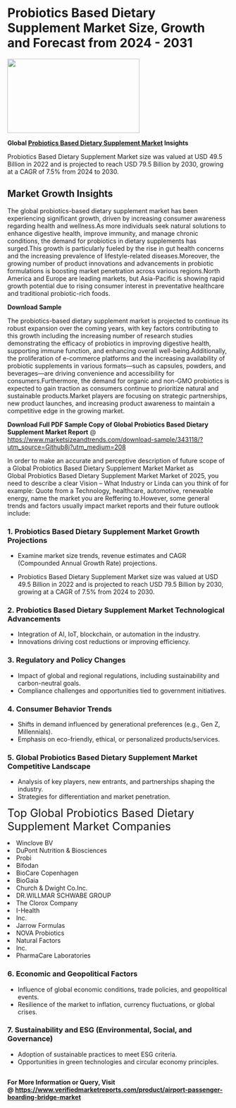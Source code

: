 <H1>Probiotics Based Dietary Supplement Market Size, Growth and Forecast from 2024 - 2031</H1><img class="aligncenter size-medium wp-image-584254" src="https://thirdeyenews.in/wp-content/uploads/2024/09/Global-Market-Research-300x168.jpeg" alt="" width="300" height="168" /><p><strong>Global&nbsp;<a href="https://www.marketsizeandtrends.com/download-sample/343118/?utm_source=Github8j?utm_medium=208">Probiotics Based Dietary Supplement Market</a> Insights</strong></p><p>Probiotics Based Dietary Supplement Market size was valued at USD 49.5 Billion in 2022 and is projected to reach USD 79.5 Billion by 2030, growing at a CAGR of 7.5% from 2024 to 2030.</p><p><h2>Market Growth Insights</h2> <p>The global probiotics-based dietary supplement market has been experiencing significant growth, driven by increasing consumer awareness regarding health and wellness.As more individuals seek natural solutions to enhance digestive health, improve immunity, and manage chronic conditions, the demand for probiotics in dietary supplements has surged.This growth is particularly fueled by the rise in gut health concerns and the increasing prevalence of lifestyle-related diseases.Moreover, the growing number of product innovations and advancements in probiotic formulations is boosting market penetration across various regions.North America and Europe are leading markets, but Asia-Pacific is showing rapid growth potential due to rising consumer interest in preventative healthcare and traditional probiotic-rich foods.</p> <p><strong>Download Sample</strong></p> <p>The probiotics-based dietary supplement market is projected to continue its robust expansion over the coming years, with key factors contributing to this growth including the increasing number of research studies demonstrating the efficacy of probiotics in improving digestive health, supporting immune function, and enhancing overall well-being.Additionally, the proliferation of e-commerce platforms and the increasing availability of probiotic supplements in various formats—such as capsules, powders, and beverages—are driving convenience and accessibility for consumers.Furthermore, the demand for organic and non-GMO probiotics is expected to gain traction as consumers continue to prioritize natural and sustainable products.Market players are focusing on strategic partnerships, new product launches, and increasing product awareness to maintain a competitive edge in the growing market.<p><span class=""><strong>Download Full PDF Sample Copy of Global Probiotics Based Dietary Supplement Market Report</strong> @ <a href="https://www.marketsizeandtrends.com/download-sample/343118/?utm_source=Github8j?utm_medium=208" target="_blank">https://www.marketsizeandtrends.com/download-sample/343118/?utm_source=Github8j?utm_medium=208</a></span></p><p>In order to make an accurate and perceptive description of future scope of a Global&nbsp;Probiotics Based Dietary Supplement Market Market as Global&nbsp;Probiotics Based Dietary Supplement Market Market of 2025, you need to describe a clear Vision &ndash; What Industry or Linda can you think of for example: Quote from a Technology, healthcare, automotive, renewable energy, name the market you are Reffering to.However, some general trends and factors usually impact market reports and their future outlook include:</p><h3>1.&nbsp;<strong>Probiotics Based Dietary Supplement Market Growth Projections</strong></h3><ul><li>Examine market size trends, revenue estimates and CAGR (Compounded Annual Growth Rate) projections.</li><li><p>Probiotics Based Dietary Supplement Market size was valued at USD 49.5 Billion in 2022 and is projected to reach USD 79.5 Billion by 2030, growing at a CAGR of 7.5% from 2024 to 2030.</p></li></ul><h3>2.&nbsp;<strong>Probiotics Based Dietary Supplement Market Technological Advancements</strong></h3><ul><li>Integration of AI, IoT, blockchain, or automation in the industry.</li><li>Innovations driving cost reductions or improving efficiency.</li></ul><h3>3.&nbsp;<strong>Regulatory and Policy Changes</strong></h3><ul><li>Impact of global and regional regulations, including sustainability and carbon-neutral goals.</li><li>Compliance challenges and opportunities tied to government initiatives.</li></ul><h3>4.&nbsp;<strong>Consumer Behavior Trends</strong></h3><ul><li>Shifts in demand influenced by generational preferences (e.g., Gen Z, Millennials).</li><li>Emphasis on eco-friendly, ethical, or personalized products/services.</li></ul><h3>5.&nbsp;<strong>Global Probiotics Based Dietary Supplement Market Competitive Landscape</strong></h3><ul><li>Analysis of key players, new entrants, and partnerships shaping the industry.</li><li>Strategies for differentiation and market penetration.</li></ul><p data-pm-slice="1 1 []"><span style="color: inherit; font-family: inherit; font-size: 25px;">Top Global Probiotics Based Dietary Supplement Market Companies</span></p><div class="" data-test-id=""><p><li>Winclove BV</li><li> DuPont Nutrition & Biosciences</li><li> Probi</li><li> Bifodan</li><li> BioCare Copenhagen</li><li> BioGaia</li><li> Church & Dwight Co.Inc.</li><li> DR.WILLMAR SCHWABE GROUP</li><li> The Clorox Company</li><li> I-Health</li><li> Inc.</li><li> Jarrow Formulas</li><li> NOVA Probiotics</li><li> Natural Factors</li><li> Inc.</li><li> PharmaCare Laboratories</li></p></div><h3>6.&nbsp;<strong>Economic and Geopolitical Factors</strong></h3><ul><li>Influence of global economic conditions, trade policies, and geopolitical events.</li><li>Resilience of the market to inflation, currency fluctuations, or global crises.</li></ul><h3>7.&nbsp;<strong>Sustainability and ESG (Environmental, Social, and Governance)</strong></h3><ul><li>Adoption of sustainable practices to meet ESG criteria.</li><li>Opportunities in green technologies and circular economy principles.</li></ul><h2><strong style="font-size: 14px;">For More Information or Query, Visit @&nbsp;</strong><a style="background-color: #ffffff; font-size: 14px;" href="https://www.marketsizeandtrends.com/report/probiotics-based-dietary-supplement-market/" target="_blank">https://www.verifiedmarketreports.com/product/airport-passenger-boarding-bridge-market</a></h2>